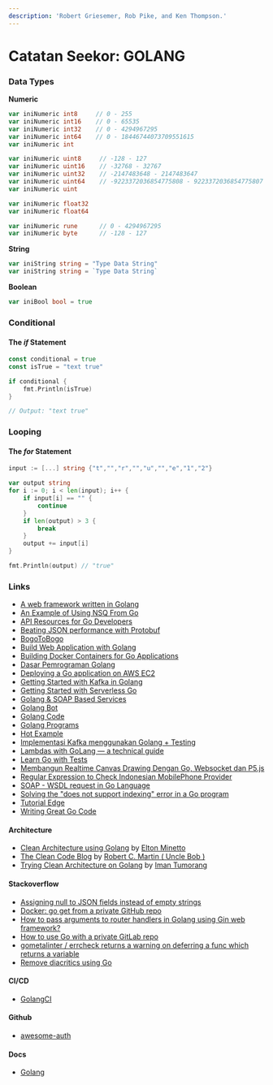 ```yaml
---
description: 'Robert Griesemer, Rob Pike, and Ken Thompson.'
---
```


# Catatan Seekor: GOLANG

### Data Types

**Numeric**

```go
var iniNumeric int8     // 0 - 255
var iniNumeric int16    // 0 - 65535
var iniNumeric int32    // 0 - 4294967295
var iniNumeric int64    // 0 - 18446744073709551615
var iniNumeric int

var iniNumeric uint8     // -128 - 127
var iniNumeric uint16    // -32768 - 32767
var iniNumeric uint32    // -2147483648 - 2147483647
var iniNumeric uint64    // -9223372036854775808 - 9223372036854775807
var iniNumeric uint

var iniNumeric float32
var iniNumeric float64

var iniNumeric rune      // 0 - 4294967295
var iniNumeric byte      // -128 - 127
```

**String**

```go
var iniString string = "Type Data String"
var iniString string = `Type Data String`
```

**Boolean**

```go
var iniBool bool = true
```

### Conditional

#### The _if_ Statement

```go
const conditional = true
const isTrue = "text true"

if conditional {
	fmt.Println(isTrue)
}

// Output: "text true"
```

### Looping

#### The _for_ Statement

```go
input := [...] string {"t","","r","","u","","e","1","2"}

var output string
for i := 0; i < len(input); i++ {
	if input[i] == "" {
		continue
	}
	if len(output) > 3 {
		break
	}
	output += input[i]
}

fmt.Println(output) // "true"
```

### Links

* [A web framework written in Golang](https://golangexample.com/a-web-framework-written-in-golang/)
* [An Example of Using NSQ From Go](http://tleyden.github.io/blog/2014/11/12/an-example-of-using-nsq-from-go/)
* [API Resources for Go Developers](https://www.moesif.com/blog/api-guide/development/api-resources-for-go-developers/)
* [Beating JSON performance with Protobuf](https://auth0.com/blog/beating-json-performance-with-protobuf/)
* [BogoToBogo](https://www.bogotobogo.com/GoLang/GoLang_HelloWorld.php)
* [Build Web Application with Golang](https://astaxie.gitbooks.io/build-web-application-with-golang/en/)
* [Building Docker Containers for Go Applications](https://www.callicoder.com/docker-golang-image-container-example/)
* [Dasar Pemrograman Golang](https://dasarpemrogramangolang.novalagung.com/)
* [Deploying a Go application on AWS EC2](https://hackernoon.com/deploying-a-go-application-on-aws-ec2-76390c09c2c5)
* [Getting Started with Kafka in Golang](https://medium.com/@yusufs/getting-started-with-kafka-in-golang-14ccab5fa26)
* [Getting Started with Serverless Go](https://dev.to/yos/getting-started-with-serverless-go--1lff)
* [Golang & SOAP Based Services](https://levelup.gitconnected.com/golang-soap-based-services-ccc4b3e3ee2e)
* [Golang Bot](https://golangbot.com/)
* [Golang Code](https://golangcode.com/)
* [Golang Programs](https://www.golangprograms.com)
* [Hot Example](https://golang.hotexamples.com/)
* [Implementasi Kafka menggunakan Golang + Testing](https://medium.com/easyread/implementasi-kafka-menggunakan-golang-testing-db183e0b3c29)
* [Lambdas with GoLang — a technical guide](https://cloudnative.ly/lambdas-with-golang-a-technical-guide-6f381284897b)
* [Learn Go with Tests](https://quii.gitbook.io/learn-go-with-tests/)
* [Membangun Realtime Canvas Drawing Dengan Go, Websocket dan P5.js](https://medium.com/@wuriyantomusobar/membangun-realtime-canvas-drawing-dengan-go-websocket-dan-p5-js-672c799d3044)
* [Regular Expression to Check Indonesian MobilePhone Provider](https://edwin.baculsoft.com/2014/08/regular-expression-to-check-indonesian-mobilephone-provider/)
* [SOAP - WSDL request in Go Language](https://medium.com/eaciit-engineering/soap-wsdl-request-in-go-language-3861cfb5949e)
* [Solving the "does not support indexing" error in a Go program](https://flaviocopes.com/golang-does-not-support-indexing/)
* [Tutorial Edge](https://tutorialedge.net/course/golang/)
* [Writing Great Go Code](https://scene-si.org/2018/07/24/writing-great-go-code/)

#### Architecture

* [Clean Architecture using Golang](https://dev.to/eminetto/clean-architecture-using-golang-5791) by [Elton Minetto](https://github.com/eminetto)
* [The Clean Code Blog](https://blog.cleancoder.com/uncle-bob/2012/08/13/the-clean-architecture.html) by [Robert C. Martin \( Uncle Bob \)](https://github.com/unclebob)
* [Trying Clean Architecture on Golang](https://hackernoon.com/golang-clean-archithecture-efd6d7c43047) by [Iman Tumorang](https://github.com/bxcodec)

#### Stackoverflow

* [Assigning null to JSON fields instead of empty strings](https://stackoverflow.com/questions/31048557/assigning-null-to-json-fields-instead-of-empty-strings)
* [Docker: go get from a private GitHub repo](https://stackoverflow.com/questions/26161541/docker-go-get-from-a-private-github-repo)
* [How to pass arguments to router handlers in Golang using Gin web framework?](https://stackoverflow.com/questions/34046194/how-to-pass-arguments-to-router-handlers-in-golang-using-gin-web-framework)
* [How to use Go with a private GitLab repo](https://stackoverflow.com/questions/29707689/how-to-use-go-with-a-private-gitlab-repo)
* [gometalinter / errcheck returns a warning on deferring a func which returns a variable](https://stackoverflow.com/questions/40397781/gometalinter-errcheck-returns-a-warning-on-deferring-a-func-which-returns-a-va)
* [Remove diacritics using Go](https://stackoverflow.com/questions/26722450/remove-diacritics-using-go)

#### CI/CD

* [GolangCI](https://golangci.com/)

#### Github

* [awesome-auth](https://github.com/casbin/awesome-auth)

#### Docs

* [Golang](https://golang.org/doc/)


